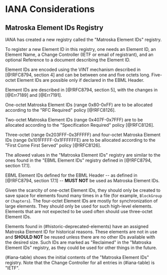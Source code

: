 # IANA Considerations

## Matroska Element IDs Registry

IANA has created a new registry called the "Matroska Element IDs"
registry.

To register a new Element ID in this registry, one needs
an Element ID, an Element Name,
a Change Controller (IETF or email of registrant), and
an optional Reference to a document describing the Element ID.

Element IDs are encoded
using the VINT mechanism described in [@!RFC8794, section 4] and can be between
one and five octets long. Five-octet Element IDs are possible
only if declared in the EBML Header.

Element IDs are described in [@!RFC8794, section 5], with the changes in [@Err7189] and [@Err7191].

One-octet Matroska Element IDs (range 0x80-0xFF) are to be allocated according to the "RFC Required" policy [@!RFC8126].

Two-octet Matroska Element IDs (range 0x407F-0x7FFF) are to be allocated according to the "Specification Required" policy [@!RFC8126].

Three-octet (range 0x203FFF-0x3FFFFF) and four-octet Matroska Element IDs (range 0x101FFFFF-0x1FFFFFFE) are to be allocated according to the "First Come First Served" policy [@!RFC8126].

The allowed values in the "Matroska Element IDs" registry are similar to the ones found
in the "EBML Element IDs" registry defined in [@!RFC8794, section 17.1].

EBML Element IDs defined for the EBML Header -- as defined in [@!RFC8794, section 17.1] --
**MUST NOT** be used as Matroska Element IDs.

Given the scarcity of one-octet Element IDs, they should only be created to save space for elements found many times in a file
(for example, `BlockGroup` or `Chapters`). The four-octet Element IDs are mostly for synchronization of large elements.
They should only be used for such high-level elements.
Elements that are not expected to be used often should use three-octet Element IDs.

Elements found in (#historic-deprecated-elements) have an assigned Matroska Element ID for historical reasons.
These elements are not in use and **SHOULD NOT** be reused unless there are no other IDs available with the desired size.
Such IDs are marked as "Reclaimed" in the "Matroska Element IDs" registry, as they could be used for other things in the future.

(#iana-table) shows the initial contents of the "Matroska Element IDs" registry.
Note that the Change Controller for all entries in (#iana-table) is "IETF".

